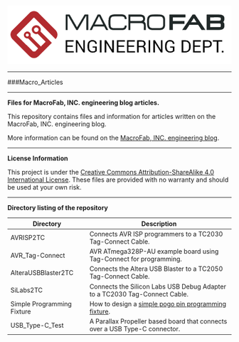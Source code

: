 ![MF_ED_Logo](MacroFab_ED_600px.png)
***
###Macro_Articles
***
**Files for MacroFab, INC. engineering blog articles.**

This repository contains files and information for articles written on the MacroFab, INC. engineering blog. 

More information can be found on the [MacroFab, INC. engineering blog](https://macrofab.com/blog/engineering). 

***
**License Information**

This project is under the [Creative Commons Attribution-ShareAlike 4.0 International License](LICENSE.md). These files are provided with no warranty and should be used at your own risk. 

***
**Directory listing of the repository**

| Directory | Description |
|---|---|
| AVRISP2TC | Connects AVR ISP programmers to a TC2030 Tag-Connect Cable. | 
| AVR_Tag-Connect | AVR ATmega328P-AU example board using Tag-Connect for programming. |
| AlteraUSBBlaster2TC | Connects the Altera USB Blaster to a TC2050 Tag-Connect Cable. |
| SiLabs2TC | Connects the Silicon Labs USB Debug Adapter to a TC2030 Tag-Connect Cable. |
| Simple Programming Fixture | How to design a [simple pogo pin programming fixture](https://macrofab.com/blog/design-build-simple-programming-fixture/). |
| USB_Type-C_Test | A Parallax Propeller based board that connects over a USB Type-C connector. |